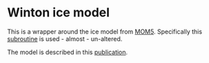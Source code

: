 # Winton ice model

This is a wrapper around the ice model from [MOM5](https://mom-ocean.github.io/). Specifically this [subroutine](https://github.com/mom-ocean/MOM5/blob/master/src/ice_sis/ice_thm.F90) is used - almost - un-altered.

The model is described in this [publication](https://www.gfdl.noaa.gov/bibliography/related_files/mw0001.pdf).


